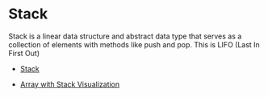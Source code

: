 # Stack

Stack is a linear data structure and abstract data type that serves as a collection of elements with methods like push and pop. This is LIFO (Last In First Out)

- [Stack](https://github.com/trekhleb/javascript-algorithms/tree/master/src/data-structures/stack)

- [Array with Stack Visualization](https://www.cs.usfca.edu/~galles/visualization/StackArray.html)
